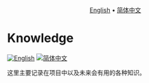 <p align="center">
  <a href="https://github.com/ChenMiaoi/GSoC-2025-Final-Report/blob/main/more-details/knowledge/README">English</a> •
  <a href="https://github.com/ChenMiaoi/GSoC-2025-Final-Report/blob/main/more-details/knowledge/README_zh.md">简体中文</a>
</p>

# Knowledge

[![English](https://img.shields.io/badge/Language-English-blue)](https://github.com/ChenMiaoi/GSoC-2025-Final-Report/blob/main/more-details/knowledge/README)
[![简体中文](https://img.shields.io/badge/语言-简体中文-red)](https://github.com/ChenMiaoi/GSoC-2025-Final-Report/blob/main/more-details/knowledge/README_zh.md)

这里主要记录在项目中以及未来会有用的各种知识。
